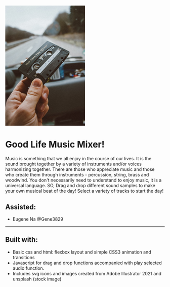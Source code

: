 <p align="centre">
<img src="images/casette_readMe.jpg" width="50%" style="max-width:100%;">
</p>
<h1>Good Life Music Mixer!</h1>
Music is something that we all enjoy in the course of our lives. It is the sound brought together by a variety of instruments and/or voices harmonizing together. 
There are those who appreciate music and those who create them through instruments - percussion, string, brass and woodwind.
You don't necessarily need to understand to enjoy music, it is a universal language.
SO, Drag and drop different sound samples to make your own musical beat of the day! Select a variety of tracks to start the day!

<h2>Assisted:</h2>
<ul>
<li>Eugene Na @Gene3829</li>
</ul>

-----------------------------------------------------------
<h2>Built with:</h2>
<ul>
<li>Basic css and html: flexbox layout and simple CSS3 animation and transitions</li>
<li>Javascript for drag and drop functions accompanied with play selected audio function.</li>
<li>Includes svg icons and images created from Adobe Illustrator 2021 and unsplash (stock image)</li>
</ul>
